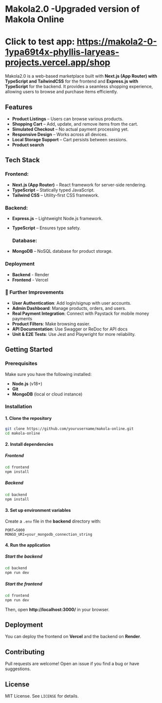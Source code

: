 # Makola2.0 -Upgraded version of Makola Online
# Click to test app: https://makola2-0-1ypa69t4x-phyllis-laryeas-projects.vercel.app/shop
Makola2.0 is a web-based marketplace built with **Next.js (App Router) with TypeScript and TailwindCSS** for the frontend and **Express.js with TypeScript** for the backend. 
It provides a seamless shopping experience, allowing users to browse and purchase items efficiently.

## Features
- **Product Listings** – Users can browse various products.
- **Shopping Cart** – Add, update, and remove items from the cart.
- **Simulated Checkout** – No actual payment processing yet.
- **Responsive Design** – Works across all devices.
- **Local Storage Support** – Cart persists between sessions.
- **Product search**

## Tech Stack
### Frontend:
- **Next.js (App Router)** – React framework for server-side rendering.
- **TypeScript** – Statically typed JavaScript.
- **Tailwind CSS** – Utility-first CSS framework.

### Backend:
- **Express.js** – Lightweight Node.js framework.
- **TypeScript** – Ensures type safety.

  ### Database:
- **MongoDB** – NoSQL database for product storage.

### Deployment
- **Backend** - Render
- **Frontend** - Vercel

 ### 🚀 Further Improvements
- **User Authentication**: Add login/signup with user accounts.
- **Admin Dashboard**: Manage products, orders, and users.
- **Real Payment Integration**: Connect with Paystack for mobile money payments
- **Product Filters**: Make browsing easier.
- **API Documentation**: Use Swagger or ReDoc for API docs
- **Unit & E2E Tests**: Use Jest and Playwright for more reliability.

## Getting Started
### Prerequisites
Make sure you have the following installed:
- **Node.js** (v18+)
- **Git**
- **MongoDB** (local or cloud instance)

### Installation
#### 1. Clone the repository
```bash
git clone https://github.com/yourusername/makola-online.git
cd makola-online
```
#### 2. Install dependencies
##### Frontend
```bash
cd frontend
npm install
```
##### Backend
```bash
cd backend
npm install
```
#### 3. Set up environment variables
Create a `.env` file in the **backend** directory with:
```
PORT=5000
MONGO_URI=your_mongodb_connection_string
```

#### 4. Run the application
##### Start the backend
```bash
cd backend
npm run dev
```
##### Start the frontend
```bash
cd frontend
npm run dev
```
Then, open **http://localhost:3000/** in your browser.

## Deployment
You can deploy the frontend on **Vercel** and the backend on **Render**.

## Contributing
Pull requests are welcome! Open an issue if you find a bug or have suggestions.

## License
MIT License. See `LICENSE` for details.

